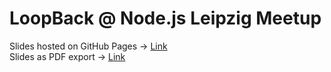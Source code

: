 # LoopBack @ Node.js Leipzig Meetup

Slides hosted on GitHub Pages -> [Link](https://bstrobach.github.io/loopback-nodejs-leipzig/)  
Slides as PDF export -> [Link](./slides/loopback-nodejs-leipzig.pdf)
